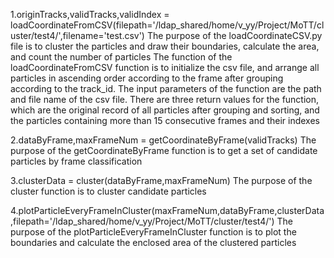 
1.originTracks,validTracks,validIndex = loadCoordinateFromCSV(filepath='/ldap_shared/home/v_yy/Project/MoTT/cluster/test4/',filename='test.csv')
   The purpose of the loadCoordinateCSV.py file is to cluster the particles and draw their boundaries, calculate the area, and count the number of particles
   The function of the loadCoordinateFromCSV function is to initialize the csv file, and arrange all particles in ascending order according to the frame after grouping according to the track_id.
   The input parameters of the function are the path and file name of the csv file.
   There are three return values for the function, which are the original record of all particles after grouping and sorting, and the particles containing more than 15 consecutive frames and their indexes

2.dataByFrame,maxFrameNum = getCoordinateByFrame(validTracks)
   The purpose of the getCoordinateByFrame function is to get a set of candidate particles by frame classification

3.clusterData = cluster(dataByFrame,maxFrameNum)
   The purpose of the cluster function is to cluster candidate particles

4.plotParticleEveryFrameInCluster(maxFrameNum,dataByFrame,clusterData,filepath='/ldap_shared/home/v_yy/Project/MoTT/cluster/test4/')
   The purpose of the plotParticleEveryFrameInCluster function is to plot the boundaries and calculate the enclosed area of the clustered particles

